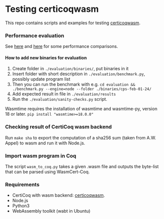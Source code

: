 # Testing certicoqwasm

This repo contains scripts and examples for testing [certicoqwasm](https://github.com/womeier/certicoqwasm).

### Performance evaluation
See [here](./evaluation/evaluation-wolfgang.md) and [here](./evaluation/evaluation_27_03_24.org) for some performance comparisons.

#### How to add new binaries for evaluation
1) Create folder in `./evaluation/binaries/`, put binaries in it
2) Insert folder with short description in `./evaluation/benchmark.py`, possibly update program list
3) Then you can run the benchmark with e.g. `cd evaluation && ./benchmark.py --engine=node --folder ./binaries/cps-feb-01-24/`
4) Add expected result in file in `./evaluation/results`
5) Run the `./evaluation/sanity-checks.py` script.

Wasmtime requires the installation of wasmtime and wasmtime-py, version 18 or later.
`pip install "wasmtime>=18.0.0"`

### Checking result of CertiCoq wasm backend
Run `make sha` to export the computation of a sha256 sum (taken from A.W. Appel) to wasm and run it with Node.js.

### Import wasm program in Coq
The script `wasm_to_coq.py` takes a given .wasm file and outputs the byte-list that can be parsed using WasmCert-Coq.


### Requirements
- CertiCoq with wasm backend: [certicoqwasm](https://github.com/womeier/certicoqwasm).
- Node.js
- Python3
- WebAssembly toolkit (wabt in Ubuntu)
